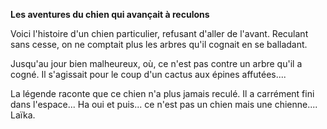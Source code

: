 **Les aventures du chien qui avançait à reculons**


Voici l'histoire d'un chien particulier, refusant d'aller de l'avant.
Reculant sans cesse, on ne comptait plus les arbres qu'il cognait en se balladant.

Jusqu'au jour bien malheureux, où, ce n'est pas contre un arbre qu'il a cogné.
Il s'agissait pour le coup d'un cactus aux épines affutées....

La légende raconte que ce chien n'a plus jamais reculé. Il a carrément fini dans l'espace...
Ha oui et puis... ce n'est pas un chien mais une chienne.... Laïka.
